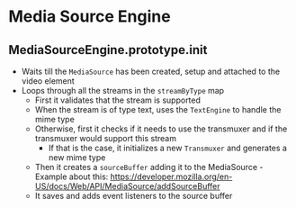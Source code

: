 # Media Source Engine

## MediaSourceEngine.prototype.init

- Waits till the `MediaSource` has been created, setup and attached to the video element
- Loops through all the streams in the `streamByType` map
  - First it validates that the stream is supported
  - When the stream is of type text, uses the `TextEngine` to handle the mime type
  - Otherwise, first it checks if it needs to use the transmuxer and if the transmuxer would support this stream
    - If that is the case, it initializes a new `Transmuxer` and generates a new mime type
  - Then it creates a `sourceBuffer` adding it to the MediaSource - Example about this: https://developer.mozilla.org/en-US/docs/Web/API/MediaSource/addSourceBuffer
  - It saves and adds event listeners to the source buffer
